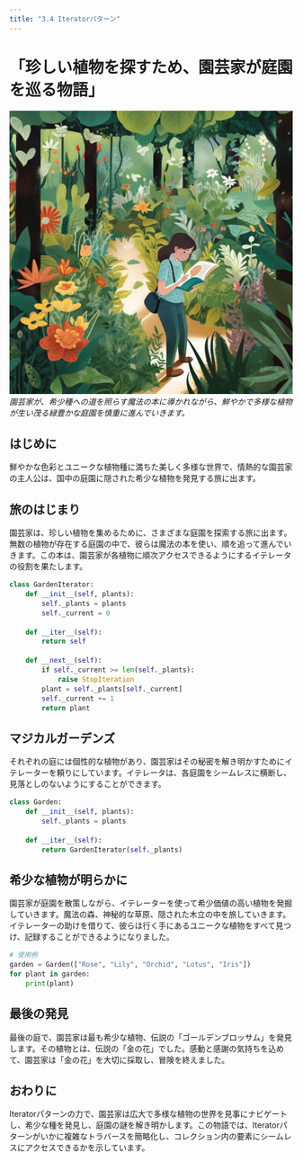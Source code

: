 ```yaml
---
title: "3.4 Iteratorパターン"
---
```


# 「珍しい植物を探すため、園芸家が庭園を巡る物語」

![](/images/20230327_gof/A_horticulturist_carefully_navigates_through_a_lush_gard.jpg)
*園芸家が、希少種への道を照らす魔法の本に導かれながら、鮮やかで多様な植物が生い茂る緑豊かな庭園を慎重に進んでいきます。*


## はじめに

鮮やかな色彩とユニークな植物種に満ちた美しく多様な世界で、情熱的な園芸家の主人公は、国中の庭園に隠された希少な植物を発見する旅に出ます。

## 旅のはじまり

園芸家は、珍しい植物を集めるために、さまざまな庭園を探索する旅に出ます。無数の植物が存在する庭園の中で、彼らは魔法の本を使い、順を追って進んでいきます。この本は、園芸家が各植物に順次アクセスできるようにするイテレータの役割を果たします。

```python
class GardenIterator:
    def __init__(self, plants):
        self._plants = plants
        self._current = 0

    def __iter__(self):
        return self

    def __next__(self):
        if self._current >= len(self._plants):
            raise StopIteration
        plant = self._plants[self._current]
        self._current += 1
        return plant
```
## マジカルガーデンズ

それぞれの庭には個性的な植物があり、園芸家はその秘密を解き明かすためにイテレーターを頼りにしています。イテレータは、各庭園をシームレスに横断し、見落としのないようにすることができます。

```python
class Garden:
    def __init__(self, plants):
        self._plants = plants

    def __iter__(self):
        return GardenIterator(self._plants)
```
## 希少な植物が明らかに

園芸家が庭園を散策しながら、イテレーターを使って希少価値の高い植物を発掘していきます。魔法の森、神秘的な草原、隠された木立の中を旅していきます。イテレーターの助けを借りて、彼らは行く手にあるユニークな植物をすべて見つけ、記録することができるようになりました。


```python
# 使用例
garden = Garden(["Rose", "Lily", "Orchid", "Lotus", "Iris"])
for plant in garden:
    print(plant)
```

## 最後の発見

最後の庭で、園芸家は最も希少な植物、伝説の「ゴールデンブロッサム」を発見します。その植物とは、伝説の「金の花」でした。感動と感謝の気持ちを込めて、園芸家は「金の花」を大切に採取し、冒険を終えました。

## おわりに
Iteratorパターンの力で、園芸家は広大で多様な植物の世界を見事にナビゲートし、希少な種を発見し、庭園の謎を解き明かします。この物語では、Iteratorパターンがいかに複雑なトラバースを簡略化し、コレクション内の要素にシームレスにアクセスできるかを示しています。